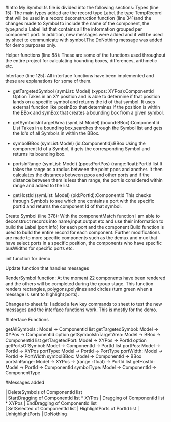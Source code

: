 #Intro
My Symbol.fs file is divided into the following sections:
Types (line 15):
  The main types added are the record type Label,the type TempRecord that will be used in a record deconstruction function (line 341)and 
  the changes made to Symbol to include the name of the component, the type,and a Label list that contains all the information grouped 
  per component port. In addition, new messages were added and it will be used by sheet to communicate with symbol.The DoNothing message was added for 
  demo purposes only.

Helper functions (line 88): 
  These are some of the functions used throughout the entire project for calculating bounding boxes, differences, arithmetic etc.

Interface (line 125): 
  All interface functions have been implemented and these are explanations for some of them.

   - getTargetedSymbol (symList: Model) (xypos: XYPos):ComponentId Option
      Takes in an XY position and is able to determine if that position lands on a specific symbol and returns the id of that 
      symbol. It uses external function like posInBox that determines if the position is within the BBox and symBox that creates a bounding 
      box from a given symbol.

   - getSymbolsInTargetArea (symList:Model) (bound:BBox):ComponentId List
       Takes in a bounding box,searches through the Symbol list and gets the Id's of all Symbols in within the BBox.

   - symbolBBox (symList:Model) (id:ComponentId):BBox
        Using the component Id of a Symbol, it gets the corresponding Symbol and returns its bounding box. 

   - portsInRange (symList: Model) (ppos:PortPos) (range:float):PortId list
        It takes the range as a radius between the point ppos and another. It then calculates the distances between ppos and other ports
        and if the distance between them is less than range, the port is considered within range and added to the list. 

   - getHostId (symList: Model) (pid:PortId):ComponentId
      This checks through Symbols to see which one contains a port with the specific portId and returns the component Id of that symbol.
      
 Create Symbol (line 378):
    With the componentMatch function I am able to deconstruct records into name,input,output etc and use their information to build the 
    Label (port info) for each port and the component Build function is used to build the entire record for each component. Further modifications
    are made to more specific components such as the demux and mux that have select ports in a specific position, the components who have specific busWidths
    for specific ports etc.
    
  init function for demo
  
  Update function that handles messages 
  
  RenderSymbol function:
    At the moment 22 components have been rendered and the others will be completed during the group stage.
    This function renders rectangles, polygons,polylines and circles (turn green when a message is sent to highlight ports).

  Changes to sheet.fs:
    I added a few key commands to sheet to test the new messages and the interface functions work. This is mostly for the demo. 

#Interface Functions 

getAllSymbols : Model -> ComponentId list
getTargetedSymbol: Model -> XYPos -> ComponentId option
getSymbolsInTargetArea: Model -> BBox -> ComponentId list
getTargetedPort: Model -> XYPos -> PortId option
getPortsOfSymbol: Model -> ComponentId -> PortId list
portPos: Model -> PortId -> XYPos
portType: Model -> PortId -> PortType
portWidth: Model -> PortId -> PortWidth
symbolBBox: Model -> ComponentId -> BBox
portsInRange: Model -> XYPos -> (range : float) -> PortId list
getHostId: Model -> PortId -> ComponentId
symbolType: Model -> ComponentId -> ComponentType


#Messages added

| DeleteSymbols of ComponentId list  
| StartDragging of ComponentId list * XYPos
| Dragging of ComponentId list * XYPos
| EndDragging of ComponentId list  
| SetSelected of ComponentId list
| HighlightPorts of PortId list
| UnhighlightPorts
| DoNothing

